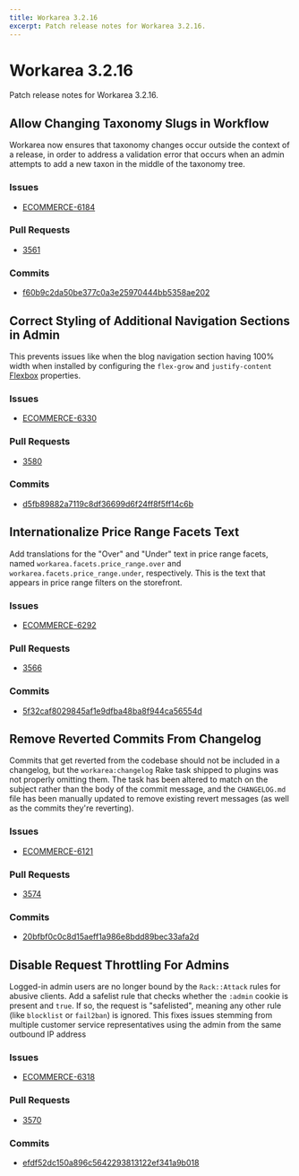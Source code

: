 ```yaml
---
title: Workarea 3.2.16
excerpt: Patch release notes for Workarea 3.2.16.
---
```


# Workarea 3.2.16

Patch release notes for Workarea 3.2.16.

## Allow Changing Taxonomy Slugs in Workflow

Workarea now ensures that taxonomy changes occur outside the context of
a release, in order to address a validation error that occurs when an
admin attempts to add a new taxon in the middle of the taxonomy tree.

### Issues

- [ECOMMERCE-6184](https://jira.tools.weblinc.com/browse/ECOMMERCE-6184)

### Pull Requests

- [3561](https://stash.tools.weblinc.com/projects/WL/repos/workarea/pull-requests/3561/overview)

### Commits

- [f60b9c2da50be377c0a3e25970444bb5358ae202](https://stash.tools.weblinc.com/projects/WL/repos/workarea/commits/f60b9c2da50be377c0a3e25970444bb5358ae202)


## Correct Styling of Additional Navigation Sections in Admin 

This prevents issues like when the blog navigation section having 100%
width when installed by configuring the `flex-grow` and
`justify-content` [Flexbox](https://developer.mozilla.org/en-US/docs/Learn/CSS/CSS_layout/Flexbox) properties.

### Issues

- [ECOMMERCE-6330](https://jira.tools.weblinc.com/browse/ECOMMERCE-6330)

### Pull Requests

- [3580](https://stash.tools.weblinc.com/projects/WL/repos/workarea/pull-requests/3580/overview)

### Commits

- [d5fb89882a7119c8df36699d6f24ff8f5ff14c6b](https://stash.tools.weblinc.com/projects/WL/repos/workarea/commits/d5fb89882a7119c8df36699d6f24ff8f5ff14c6b)


## Internationalize Price Range Facets Text

Add translations for the "Over" and "Under" text in price range facets,
named `workarea.facets.price_range.over` and
`workarea.facets.price_range.under`, respectively. This is the text that
appears in price range filters on the storefront.

### Issues

- [ECOMMERCE-6292](https://jira.tools.weblinc.com/browse/ECOMMERCE-6292)

### Pull Requests

- [3566](https://stash.tools.weblinc.com/projects/WL/repos/workarea/pull-requests/3566/overview)

### Commits

- [5f32caf8029845af1e9dfba48ba8f944ca56554d](https://stash.tools.weblinc.com/projects/WL/repos/workarea/commits/5f32caf8029845af1e9dfba48ba8f944ca56554d)


## Remove Reverted Commits From Changelog

Commits that get reverted from the codebase should not be included in a
changelog, but the `workarea:changelog` Rake task shipped to plugins was
not properly omitting them. The task has been altered to match on the
subject rather than the body of the commit message, and the `CHANGELOG.md`
file has been manually updated to remove existing revert messages (as
well as the commits they're reverting).

### Issues

- [ECOMMERCE-6121](https://jira.tools.weblinc.com/browse/ECOMMERCE-6121)

### Pull Requests

- [3574](https://stash.tools.weblinc.com/projects/WL/repos/workarea/pull-requests/3574/overview)

### Commits

- [20bfbf0c0c8d15aeff1a986e8bdd89bec33afa2d](https://stash.tools.weblinc.com/projects/WL/repos/workarea/commits/20bfbf0c0c8d15aeff1a986e8bdd89bec33afa2d)


## Disable Request Throttling For Admins

Logged-in admin users are no longer bound by the `Rack::Attack` rules
for abusive clients. Add a safelist rule that checks whether the `:admin`
cookie is present and `true`. If so, the request is "safelisted",
meaning any other rule (like `blocklist` or `fail2ban`) is ignored. This
fixes issues stemming from multiple customer service representatives
using the admin from the same outbound IP address

### Issues

- [ECOMMERCE-6318](https://jira.tools.weblinc.com/browse/ECOMMERCE-6318)

### Pull Requests

- [3570](https://stash.tools.weblinc.com/projects/WL/repos/workarea/pull-requests/3570/overview)

### Commits

- [efdf52dc150a896c5642293813122ef341a9b018](https://stash.tools.weblinc.com/projects/WL/repos/workarea/commits/efdf52dc150a896c5642293813122ef341a9b018)


